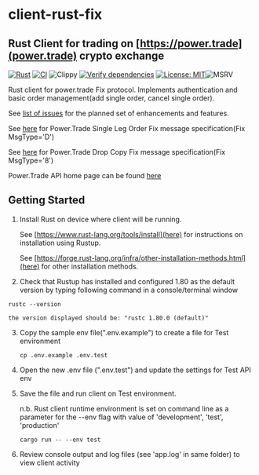 # **client-rust-fix**
## Rust Client for trading on [https://power.trade](power.trade) crypto exchange

[![Rust](https://github.com/laisee/client-rust-fix/actions/workflows/rust.yml/badge.svg)](https://github.com/laisee/client-rust-fix/actions/workflows/rust.yml) 
[![CI](https://github.com/laisee/client-rust-fix/actions/workflows/ci.yml/badge.svg)](https://github.com/laisee/client-rust-fix/actions/workflows/ci.yml) 
![Clippy](https://github.com/laisee/client-rust-fix/actions/workflows/clippy.yml/badge.svg)
[![Verify dependencies](https://github.com/laisee/client-rust-fix/actions/workflows/dependencies.yml/badge.svg)](https://github.com/laisee/client-rust-fix/actions/workflows/dependencies.yml) [![License: MIT](https://img.shields.io/badge/License-MIT-yellow.svg)](https://opensource.org/licenses/MIT)![MSRV](https://img.shields.io/badge/MSRV-1.80.0-orange)


Rust client for power.trade Fix protocol. 
Implements authentication and basic order management(add single order, cancel single order). 

See [list of issues](https://github.com/laisee/client-rust-fix/issues) for the planned set of enhancements and features.  

See [here](https://power-trade.github.io/api-docs-source/fix_order_entry.html) for Power.Trade Single Leg Order Fix message specification(Fix MsgType='D')

See [here](https://power-trade.github.io/api-docs-source/fix_order_entry.html#_introduction) for Power.Trade Drop Copy Fix message specification(Fix MsgType='8')

Power.Trade API home page can be found [here](https://support.power.trade/api/api-overview)

## Getting Started
1. Install Rust on device where client will be running. 

   See [https://www.rust-lang.org/tools/install](here) for instructions on installation using Rustup.
   
   See [https://forge.rust-lang.org/infra/other-installation-methods.html](here) for other installation methods.

3. Check that Rustup has installed and configured 1.80 as the default version by typing following command in a console/terminal window
  ```
  rustc --version
  ```
    the version displayed should be: "rustc 1.80.0 (default)"
3. Copy the sample env file(".env.example") to create a file for Test environment
   ```
   cp .env.example .env.test
   ```
4. Open the new .env file (".env.test") and update the settings for Test API env
   
6. Save the file and run client on Test environment.
    
   n.b. Rust client runtime environment is set on command line as a parameter for the --env flag with value of 'development', 'test', 'production' 
   ```
   cargo run -- --env test
   ```
8. Review console output and log files (see 'app.log' in same folder) to view client activity
   
   
